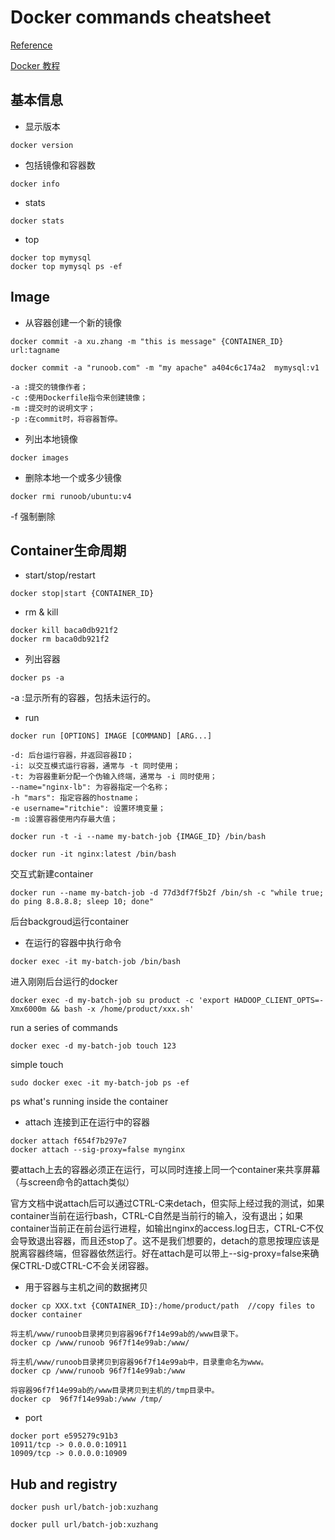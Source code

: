 # Docker commands cheatsheet

 [Reference](https://docs.docker.com/engine/reference/commandline/)

 [Docker 教程](http://www.runoob.com/docker/docker-tutorial.html)

## 基本信息
- 显示版本
```
docker version
```

- 包括镜像和容器数
```
docker info
```

- stats
```
docker stats
```

- top
```
docker top mymysql
docker top mymysql ps -ef
```

## Image

- 从容器创建一个新的镜像
```
docker commit -a xu.zhang -m "this is message" {CONTAINER_ID} url:tagname

docker commit -a "runoob.com" -m "my apache" a404c6c174a2  mymysql:v1 

-a :提交的镜像作者；
-c :使用Dockerfile指令来创建镜像；
-m :提交时的说明文字；
-p :在commit时，将容器暂停。
```

- 列出本地镜像
```
docker images
```

- 删除本地一个或多少镜像
```
docker rmi runoob/ubuntu:v4
```
-f 强制删除

## Container生命周期

- start/stop/restart
```
docker stop|start {CONTAINER_ID}
```

- rm & kill
```
docker kill baca0db921f2
docker rm baca0db921f2
```

- 列出容器
```
docker ps -a
```
-a :显示所有的容器，包括未运行的。


- run
```
docker run [OPTIONS] IMAGE [COMMAND] [ARG...]

-d: 后台运行容器，并返回容器ID；
-i: 以交互模式运行容器，通常与 -t 同时使用；
-t: 为容器重新分配一个伪输入终端，通常与 -i 同时使用；
--name="nginx-lb": 为容器指定一个名称；
-h "mars": 指定容器的hostname；
-e username="ritchie": 设置环境变量；
-m :设置容器使用内存最大值；
```

```
docker run -t -i --name my-batch-job {IMAGE_ID} /bin/bash  

docker run -it nginx:latest /bin/bash
```
交互式新建container
```
docker run --name my-batch-job -d 77d3df7f5b2f /bin/sh -c "while true; do ping 8.8.8.8; sleep 10; done" 
```
后台backgroud运行container

- 在运行的容器中执行命令
```
docker exec -it my-batch-job /bin/bash
```
进入刚刚后台运行的docker

```
docker exec -d my-batch-job su product -c 'export HADOOP_CLIENT_OPTS=-Xmx6000m && bash -x /home/product/xxx.sh' 
```
run a series of commands

```
docker exec -d my-batch-job touch 123
```
simple touch

```
sudo docker exec -it my-batch-job ps -ef
```
ps what's running inside the container

- attach 连接到正在运行中的容器

```
docker attach f654f7b297e7
docker attach --sig-proxy=false mynginx
```
要attach上去的容器必须正在运行，可以同时连接上同一个container来共享屏幕（与screen命令的attach类似）

官方文档中说attach后可以通过CTRL-C来detach，但实际上经过我的测试，如果container当前在运行bash，CTRL-C自然是当前行的输入，没有退出；如果container当前正在前台运行进程，如输出nginx的access.log日志，CTRL-C不仅会导致退出容器，而且还stop了。这不是我们想要的，detach的意思按理应该是脱离容器终端，但容器依然运行。好在attach是可以带上--sig-proxy=false来确保CTRL-D或CTRL-C不会关闭容器。


- 用于容器与主机之间的数据拷贝
```
docker cp XXX.txt {CONTAINER_ID}:/home/product/path  //copy files to docker container

将主机/www/runoob目录拷贝到容器96f7f14e99ab的/www目录下。
docker cp /www/runoob 96f7f14e99ab:/www/

将主机/www/runoob目录拷贝到容器96f7f14e99ab中，目录重命名为www。
docker cp /www/runoob 96f7f14e99ab:/www

将容器96f7f14e99ab的/www目录拷贝到主机的/tmp目录中。
docker cp  96f7f14e99ab:/www /tmp/
```

- port

```
docker port e595279c91b3
10911/tcp -> 0.0.0.0:10911
10909/tcp -> 0.0.0.0:10909
```

## Hub and registry
```
docker push url/batch-job:xuzhang

docker pull url/batch-job:xuzhang
```


